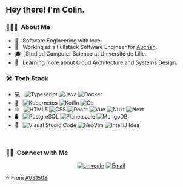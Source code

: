 <h2> Hey there! I'm Colin.</h2>

<h3> 👨🏻‍💻 &nbsp;About Me </h3>

- 🤔 &nbsp; Software Engineering with love.
- 💼 &nbsp; Working as a Fullstack Software Engineer for [Auchan](https://auchan.fr).
- 🎓 &nbsp; Studied Computer Science at Université de Lille.
- 🌱 &nbsp; Learning more about Cloud Architecture and Systems Design.

<h3> 🛠 &nbsp;Tech Stack</h3>

- 💻 &nbsp;
  ![Typescript](https://img.shields.io/badge/-Typescript-333333?style=flat&logo=typescript)
  ![Java](https://img.shields.io/badge/-Java-333333?style=flat&logo=java&logoColor=007396)
  ![Docker](https://img.shields.io/badge/-Docker-333333?style=flat&logo=docker) 
- 🌱 &nbsp;
  ![Kubernetes](https://img.shields.io/badge/-Kubernetes-333333?style=flat&logo=kubernetes)
  ![Kotlin](https://img.shields.io/badge/-Kotlin-333333?style=flat&logo=kotlin)
  ![Go](https://img.shields.io/badge/-Go-333333?style=flat&logo=go)
- 🌐 &nbsp;
  ![HTML5](https://img.shields.io/badge/-HTML5-333333?style=flat&logo=HTML5)
  ![CSS](https://img.shields.io/badge/-CSS-333333?style=flat&logo=CSS3&logoColor=1572B6)
  ![React](https://img.shields.io/badge/-React-333333?style=flat&logo=react)
  ![Vue](https://img.shields.io/badge/-Vue-333333?style=flat&logo=vue.js)
  ![Nuxt](https://img.shields.io/badge/-Nuxt-333333?style=flat&logo=nuxt.js)
  ![Next](https://img.shields.io/badge/-Next-333333?style=flat&logo=next.js)
- 🛢 &nbsp;
  ![PostgreSQL](https://img.shields.io/badge/-PostgreSQL-333333?style=flat&logo=postgresql)
  ![Planetscale](https://img.shields.io/badge/-Planetscale-333333?style=flat&logo=planetscale)
  ![MongoDB](https://img.shields.io/badge/-MongoDB-333333?style=flat&logo=mongodb)
- 🔧 &nbsp;
  ![Visual Studio Code](https://img.shields.io/badge/-Visual%20Studio%20Code-333333?style=flat&logo=visual-studio-code&logoColor=007ACC)
  ![NeoVim](https://img.shields.io/badge/-NeoVim-333333?style=flat&logo=neovim)
  ![IntelliJ Idea](https://img.shields.io/badge/-IntelliJ%20Idea-333333?style=flat&logo=intellijidea)

<br/>

<h3> 🤝🏻 &nbsp;Connect with Me </h3>

<p align="center">
<a href="https://www.linkedin.com/in/colin-blokkeel-5795531b9/"><img alt="LinkedIn" src="https://img.shields.io/badge/LinkedIn-Colin%20Blokkeel-blue?style=flat-square&logo=linkedin"></a>
<a href="mailto:cblokkeel1@gmail.com"><img alt="Email" src="https://img.shields.io/badge/Email-cblokkeel1@gmail.com-blue?style=flat-square&logo=gmail"></a>
</p>

⭐️ From [AVS1508](https://github.com/AVS1508)
